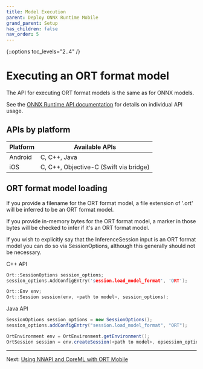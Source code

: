 ```yaml
---
title: Model Execution
parent: Deploy ONNX Runtime Mobile
grand_parent: Setup
has_children: false
nav_order: 5
---
```

{::options toc_levels="2..4" /}

# Executing an ORT format model

The API for executing ORT format models is the same as for ONNX models. 

See the [ONNX Runtime API documentation](../../reference/api) for details on individual API usage.

## APIs by platform


| Platform | Available APIs |
|----------|----------------|
| Android | C, C++, Java |
| iOS | C, C++, Objective-C (Swift via bridge) |

## ORT format model loading

If you provide a filename for the ORT format model, a file extension of '.ort' will be inferred to be an ORT format model.

If you provide in-memory bytes for the ORT format model, a marker in those bytes will be checked to infer if it's an ORT format model.

If you wish to explicitly say that the InferenceSession input is an ORT format model you can do so via SessionOptions, although this generally should not be necessary.

C++ API
```c++
Ort::SessionOptions session_options;
session_options.AddConfigEntry('session.load_model_format', 'ORT');

Ort::Env env;
Ort::Session session(env, <path to model>, session_options);
```

Java API
```java
SessionOptions session_options = new SessionOptions();
session_options.addConfigEntry("session.load_model_format", "ORT");

OrtEnvironment env = OrtEnvironment.getEnvironment();
OrtSession session = env.createSession(<path to model>, opsession_optionstions);
```

------

Next: [Using NNAPI and CoreML with ORT Mobile](using-nnapi-coreml-with-ort-mobile)
